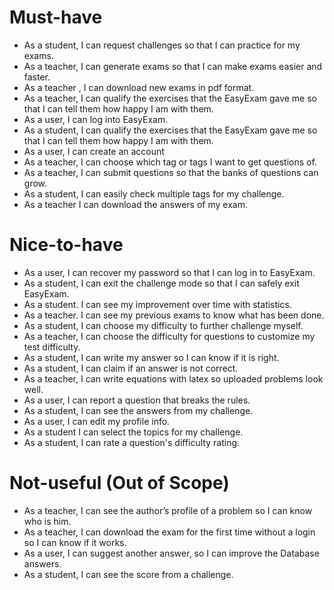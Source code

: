 # Must-have
* As a student, I can request challenges so that I can practice for my exams.
* As a teacher, I can generate exams so that I can make exams easier and faster.
* As a teacher , I can download new exams in pdf format.
* As a teacher, I can qualify the exercises that the EasyExam gave me so that I can tell them how happy I am with them.
* As a user, I can log into EasyExam.
* As a student, I can qualify the exercises that the EasyExam gave me so that I can tell them how happy I am with them.
* As a user, I can create an account
* As a teacher, I can choose which tag or tags I want to get questions of.
* As a teacher, I can submit questions so that the banks of questions can grow.
* As a student, I can easily check multiple tags for my challenge.
* As a teacher I can download the answers of my exam.


# Nice-to-have
* As a user, I can recover my password so that I can log in to EasyExam.
* As a student, I can exit the challenge mode so that I can safely exit EasyExam.
* As a student. I can see my improvement over time with statistics.
* As a teacher. I can see my previous exams to know what has been done.
* As a student, I can choose my difficulty to further challenge myself.
* As a teacher, I can choose the difficulty for questions to customize my test difficulty.    
* As a student, I can write my answer so I can know if it is right.
* As a student, I can claim if an answer is not correct.
* As a teacher, I can write equations with latex so uploaded problems look well.
* As a user, I can report a question that breaks the rules.
* As a student, I can see the answers from my challenge.
* As a user, I can edit my profile info.
* As a student I can select the topics for my challenge.
* As a student, I can rate a question's difficulty rating.



# Not-useful (Out of Scope)
* As a teacher, I can see the author’s profile of a problem so I can know who is him.
* As a teacher, I can download the exam for the first time without a login so I can know if it works.
* As a user, I can suggest another answer, so I can improve the Database answers.
* As a student, I can see the score from a challenge.
